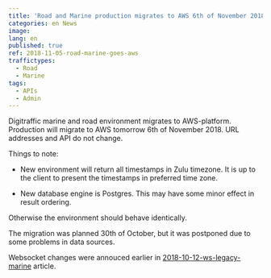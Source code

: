 ```yaml
---
title: 'Road and Marine production migrates to AWS 6th of November 2018'
categories: en News
image:
lang: en
published: true
ref: 2018-11-05-road-marine-goes-aws
traffictypes:
  - Road
  - Marine
tags:
  - APIs
  - Admin
---
```


Digitraffic marine and road environment migrates to AWS-platform. Production
will migrate to AWS tomorrow 6th of November 2018. URL addresses and API do not
change.

Things to note:

- New environment will return all timestamps in Zulu timezone. It is up to the
  client to present the timestamps in preferred time zone.

- New database engine is Postgres. This may have some minor effect in result
  ordering.

Otherwise the environment should behave identically.

The migration was planned 30th of October, but it was postponed due to some
problems in data sources.

Websocket changes were annouced earlier in
[2018-10-12-ws-legacy-marine](https://www.digitraffic.fi/en/news/2018/10/12/ws-legacy-marine-en.html)
article.
